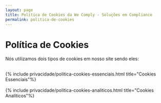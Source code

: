 ```yaml
---
layout: page
title: Política de Cookies da We Comply - Soluções em Compliance
permalink: politica-de-cookies
---
```


# **Política de Cookies**

Nós utilizamos dois tipos de cookies em nosso site sendo eles:

<br/>
<div class="row">
{% include privacidade/politica-cookies-essenciais.html title="Cookies Essenciais"%}
</div>
<br/>
<div class="row">
{% include privacidade/politica-cookies-analiticos.html title="Cookies Analíticos"%}
</div>
